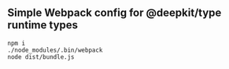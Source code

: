 ## Simple Webpack config for @deepkit/type runtime types


```
npm i
./node_modules/.bin/webpack
node dist/bundle.js
```

